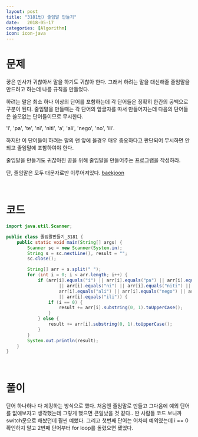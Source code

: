 ```yaml
---
layout: post
title: "3181번) 줄임말 만들기"
date:   2018-05-17
categories: [Algorithm]
icon: icon-java
---
```


# 문제
꿍은 만사가 귀찮아서 말을 하기도 귀찮아 한다. 그래서 하려는 말을 대신해줄 줄임말을 만드려고 하는데 나름 규칙을 만들었다.

하려는 말은 최소 하나 이상의 단어를 포함하는데 각 단어들은 정확히 한칸의 공백으로 구분이 된다. 줄임말을 만들때는 각 단어의 앞글자를 따서 만들어지는데 다음의 단어들은 쓸모없는 단어들이므로 무시한다.

'i', 'pa', 'te', 'ni', 'niti', 'a', 'ali', 'nego', 'no', 'ili'.

하지만 이 단어들이 하려는 말의 맨 앞에 올경우 매우 중요하다고 판단되어 무시하면 안되고 줄임말에 포함하여야 한다.

줄임말을 만들기도 귀찮아진 꿍을 위해 줄임말을 만들어주는 프로그램을 작성하라.

단, 줄임말은 모두 대문자로만 이루어져있다. [baekjoon](https://www.acmicpc.net/problem/3181)

<br>

# 코드
```java
import java.util.Scanner;

public class 줄임말만들기_3181 {
    public static void main(String[] args) {
        Scanner sc = new Scanner(System.in);
        String s = sc.nextLine(), result = "";
        sc.close();

        String[] arr = s.split(" ");
        for (int i = 0; i < arr.length; i++) {
            if (arr[i].equals("i") || arr[i].equals("pa") || arr[i].equals("te")
                    || arr[i].equals("ni") || arr[i].equals("niti") || arr[i].equals("a") ||
                    arr[i].equals("ali") || arr[i].equals("nego") || arr[i].equals("no")
                    || arr[i].equals("ili")) {
                if (i == 0) {
                    result += arr[i].substring(0, 1).toUpperCase();
                }
            } else {
                result += arr[i].substring(0, 1).toUpperCase();
            }
        }
        System.out.println(result);
    }
}
```

<br>

# 풀이
단어 하나하나 다 체킹하는 방식으로 했다. 처음엔 줄임말로 만들고 그다음에 예외 단어를 없애보자고 생각했는데 그렇게 했으면 큰일났을 것 같다.. 딴 사람들 코드 보니까 switch문으로 해놨던데 훨씬 예뻤다. 그리고 첫번째 단어는 어차피 예외였는데 i == 0 확인하지 말고 2번째 단어부터 for loop를 돌렸으면 됐었다.